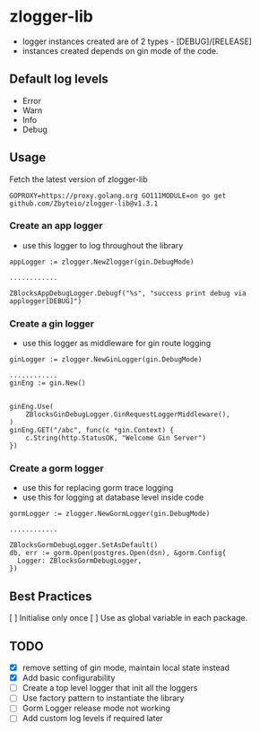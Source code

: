 # zlogger-lib
- logger instances created are of 2 types - [DEBUG]/[RELEASE]
- instances created depends on gin mode of the code.

## Default log levels
- Error
- Warn
- Info
- Debug

## Usage

Fetch the latest version of zlogger-lib
```
GOPROXY=https://proxy.golang.org GO111MODULE=on go get github.com/Zbyteio/zlogger-lib@v1.3.1
```
### Create an app logger
- use this logger to log throughout the library


```
appLogger := zlogger.NewZlogger(gin.DebugMode)

............

ZBlocksAppDebugLogger.Debugf("%s", "success print debug via applogger[DEBUG]")
```



### Create a gin logger
- use this logger as middleware for gin route logging

```  
ginLogger := zlogger.NewGinLogger(gin.DebugMode)

............
ginEng := gin.New()


ginEng.Use(
    ZBlocksGinDebugLogger.GinRequestLoggerMiddleware(),
)
ginEng.GET("/abc", func(c *gin.Context) {
    c.String(http.StatusOK, "Welcome Gin Server")
})
```


### Create a gorm logger
- use this for replacing gorm trace logging
- use this for logging at database level inside code

```  
gormLogger := zlogger.NewGormLogger(gin.DebugMode)

............

ZBlocksGormDebugLogger.SetAsDefault()
db, err := gorm.Open(postgres.Open(dsn), &gorm.Config{
  Logger: ZBlocksGormDebugLogger,
})
```

## Best Practices
[ ] Initialise only once
[ ] Use as global variable in each package.

## TODO 
- [X] remove setting of gin mode, maintain local state instead
- [X] Add basic configurability
- [ ] Create a top level logger that init all the loggers
- [ ] Use factory pattern to instantiate the library
- [ ] Gorm Logger release mode not working
- [ ] Add custom log levels if required later